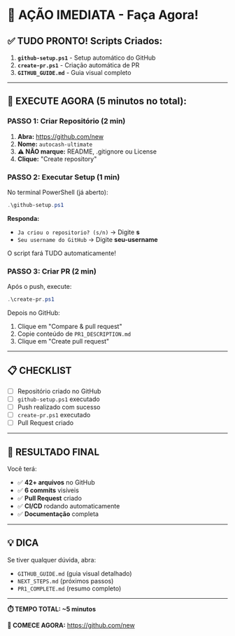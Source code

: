 # 🎯 AÇÃO IMEDIATA - Faça Agora!

## ✅ TUDO PRONTO! Scripts Criados:

1. **`github-setup.ps1`** - Setup automático do GitHub
2. **`create-pr.ps1`** - Criação automática de PR  
3. **`GITHUB_GUIDE.md`** - Guia visual completo

---

## 🚀 EXECUTE AGORA (5 minutos no total):

### PASSO 1: Criar Repositório (2 min)

1. **Abra:** https://github.com/new
2. **Nome:** `autocash-ultimate`
3. **⚠️ NÃO marque:** README, .gitignore ou License
4. **Clique:** "Create repository"

### PASSO 2: Executar Setup (1 min)

No terminal PowerShell (já aberto):

```powershell
.\github-setup.ps1
```

**Responda:**
- `Ja criou o repositorio? (s/n)` → Digite **s**
- `Seu username do GitHub` → Digite **seu-username**

O script fará TUDO automaticamente!

### PASSO 3: Criar PR (2 min)

Após o push, execute:

```powershell
.\create-pr.ps1
```

Depois no GitHub:
1. Clique em "Compare & pull request"
2. Copie conteúdo de `PR1_DESCRIPTION.md`
3. Clique em "Create pull request"

---

## 📋 CHECKLIST

- [ ] Repositório criado no GitHub
- [ ] `github-setup.ps1` executado
- [ ] Push realizado com sucesso
- [ ] `create-pr.ps1` executado  
- [ ] Pull Request criado

---

## 🎉 RESULTADO FINAL

Você terá:
- ✅ **42+ arquivos** no GitHub
- ✅ **6 commits** visíveis
- ✅ **Pull Request** criado
- ✅ **CI/CD** rodando automaticamente
- ✅ **Documentação** completa

---

## 💡 DICA

Se tiver qualquer dúvida, abra:
- `GITHUB_GUIDE.md` (guia visual detalhado)
- `NEXT_STEPS.md` (próximos passos)
- `PR1_COMPLETE.md` (resumo completo)

---

**⏱️ TEMPO TOTAL: ~5 minutos**

**🎯 COMECE AGORA:** https://github.com/new
